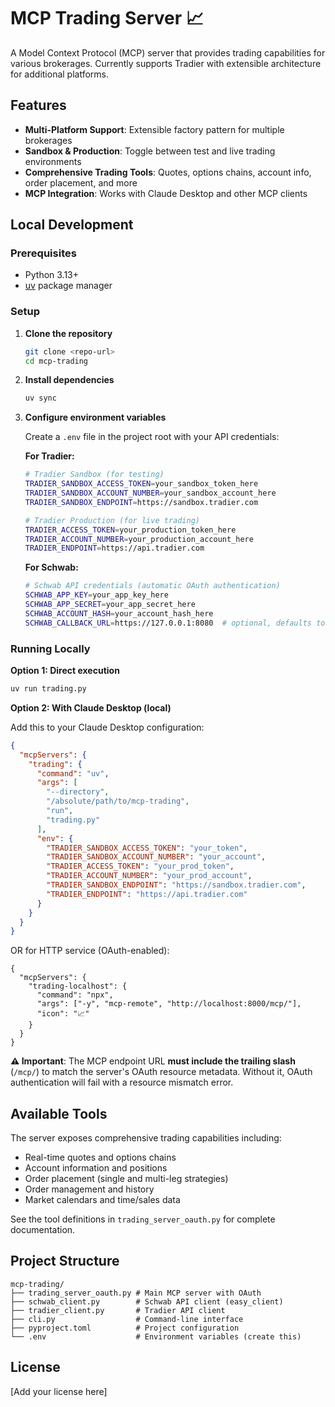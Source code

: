 # MCP Trading Server 📈

A Model Context Protocol (MCP) server that provides trading capabilities for various brokerages. Currently supports Tradier with extensible architecture for additional platforms.

## Features

- **Multi-Platform Support**: Extensible factory pattern for multiple brokerages
- **Sandbox & Production**: Toggle between test and live trading environments
- **Comprehensive Trading Tools**: Quotes, options chains, account info, order placement, and more
- **MCP Integration**: Works with Claude Desktop and other MCP clients

## Local Development

### Prerequisites

- Python 3.13+
- [uv](https://github.com/astral-sh/uv) package manager

### Setup

1. **Clone the repository**
   ```bash
   git clone <repo-url>
   cd mcp-trading
   ```

2. **Install dependencies**
   ```bash
   uv sync
   ```

3. **Configure environment variables**
   
   Create a `.env` file in the project root with your API credentials:
   
   **For Tradier:**
   ```bash
   # Tradier Sandbox (for testing)
   TRADIER_SANDBOX_ACCESS_TOKEN=your_sandbox_token_here
   TRADIER_SANDBOX_ACCOUNT_NUMBER=your_sandbox_account_here
   TRADIER_SANDBOX_ENDPOINT=https://sandbox.tradier.com
   
   # Tradier Production (for live trading)
   TRADIER_ACCESS_TOKEN=your_production_token_here
   TRADIER_ACCOUNT_NUMBER=your_production_account_here
   TRADIER_ENDPOINT=https://api.tradier.com
   ```
   
   **For Schwab:**
   ```bash
   # Schwab API credentials (automatic OAuth authentication)
   SCHWAB_APP_KEY=your_app_key_here
   SCHWAB_APP_SECRET=your_app_secret_here
   SCHWAB_ACCOUNT_HASH=your_account_hash_here
   SCHWAB_CALLBACK_URL=https://127.0.0.1:8080  # optional, defaults to this
   ```

### Running Locally

**Option 1: Direct execution**
```bash
uv run trading.py
```

**Option 2: With Claude Desktop (local)**

Add this to your Claude Desktop configuration:
```json
{
  "mcpServers": {
    "trading": {
      "command": "uv",
      "args": [
        "--directory",
        "/absolute/path/to/mcp-trading",
        "run",
        "trading.py"
      ],
      "env": {
        "TRADIER_SANDBOX_ACCESS_TOKEN": "your_token",
        "TRADIER_SANDBOX_ACCOUNT_NUMBER": "your_account",
        "TRADIER_ACCESS_TOKEN": "your_prod_token",
        "TRADIER_ACCOUNT_NUMBER": "your_prod_account",
        "TRADIER_SANDBOX_ENDPOINT": "https://sandbox.tradier.com",
        "TRADIER_ENDPOINT": "https://api.tradier.com"
      }
    }
  }
}
```
OR for HTTP service (OAuth-enabled):
```
{
  "mcpServers": {
    "trading-localhost": {
      "command": "npx",
      "args": ["-y", "mcp-remote", "http://localhost:8000/mcp/"],
      "icon": "📈"
    }
  }
}
```

**⚠️ Important**: The MCP endpoint URL **must include the trailing slash** (`/mcp/`) to match the server's OAuth resource metadata. Without it, OAuth authentication will fail with a resource mismatch error.


## Available Tools

The server exposes comprehensive trading capabilities including:
- Real-time quotes and options chains
- Account information and positions
- Order placement (single and multi-leg strategies)
- Order management and history
- Market calendars and time/sales data

See the tool definitions in `trading_server_oauth.py` for complete documentation.

## Project Structure

```
mcp-trading/
├── trading_server_oauth.py # Main MCP server with OAuth
├── schwab_client.py        # Schwab API client (easy_client)
├── tradier_client.py       # Tradier API client
├── cli.py                  # Command-line interface
├── pyproject.toml          # Project configuration
└── .env                    # Environment variables (create this)
```

## License

[Add your license here]